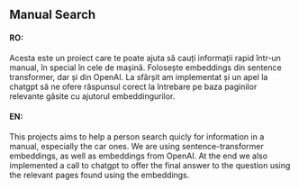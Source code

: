 ## Manual Search

#### RO: 
Acesta este un proiect care te poate ajuta să cauți informații rapid într-un manual, în special în cele de mașină. Folosește embeddings din sentence transformer, dar și din OpenAI.
La sfârșit am implementat și un apel la chatgpt să ne ofere răspunsul corect la întrebare pe baza paginilor relevante găsite cu ajutorul embeddingurilor.

#### EN:
This projects aims to help a person search quicly for information in a manual, especially the car ones. We are using sentence-transformer embeddings, as well as embeddings from OpenAI. At the end we also implemented a call to chatgpt to offer the final answer to the question using the relevant pages found using the embeddings.